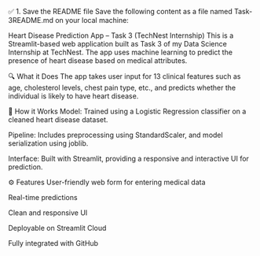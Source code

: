 ✅ 1. Save the README file
Save the following content as a file named Task-3README.md on your local machine:

Heart Disease Prediction App – Task 3 (TechNest Internship)
This is a Streamlit-based web application built as Task 3 of my Data Science Internship at TechNest. The app uses machine learning to predict the presence of heart disease based on medical attributes.

🔍 What it Does
The app takes user input for 13 clinical features such as age, cholesterol levels, chest pain type, etc., and predicts whether the individual is likely to have heart disease.

🧠 How it Works
Model: Trained using a Logistic Regression classifier on a cleaned heart disease dataset.

Pipeline: Includes preprocessing using StandardScaler, and model serialization using joblib.

Interface: Built with Streamlit, providing a responsive and interactive UI for prediction.

⚙️ Features
User-friendly web form for entering medical data

Real-time predictions

Clean and responsive UI

Deployable on Streamlit Cloud

Fully integrated with GitHub


